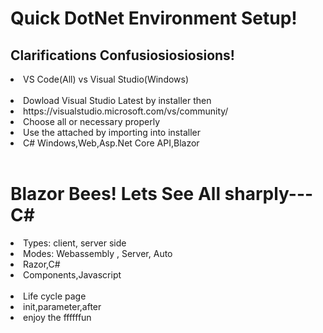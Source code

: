 <h1>Quick DotNet Environment Setup!</h1>
<h2>Clarifications Confusiosiosiosions!</h2>
<li>VS Code(All) vs Visual Studio(Windows)</li>
<br/>
<li>Dowload Visual Studio Latest by installer then</li>
<li>https://visualstudio.microsoft.com/vs/community/</li>
<li>Choose all or necessary properly</li>
<li>Use the attached by importing into installer</li>
<li>C# Windows,Web,Asp.Net Core API,Blazor</li>

<br/>

<h1>Blazor Bees! Lets See All sharply--- C#</h1>
<li>Types: client, server side</li>
<li>Modes: Webassembly , Server, Auto</li>
<li>Razor,C#</li>
<li>Components,Javascript</li>
<br/>
<li>Life cycle page</li>
<li>init,parameter,after</li>
<li>enjoy the ffffffun</li>


